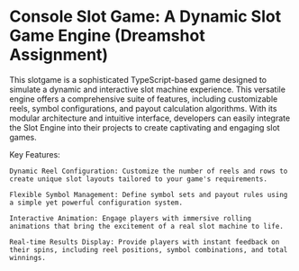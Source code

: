 # Console Slot Game: A Dynamic Slot Game Engine (Dreamshot Assignment)

This slotgame is a sophisticated TypeScript-based game designed to simulate a dynamic and interactive slot machine experience. This versatile engine offers a comprehensive suite of features, including customizable reels, symbol configurations, and payout calculation algorithms. With its modular architecture and intuitive interface, developers can easily integrate the Slot Engine into their projects to create captivating and engaging slot games.

Key Features:

    Dynamic Reel Configuration: Customize the number of reels and rows to create unique slot layouts tailored to your game's requirements.

    Flexible Symbol Management: Define symbol sets and payout rules using a simple yet powerful configuration system.

    Interactive Animation: Engage players with immersive rolling animations that bring the excitement of a real slot machine to life.

    Real-time Results Display: Provide players with instant feedback on their spins, including reel positions, symbol combinations, and total winnings.

